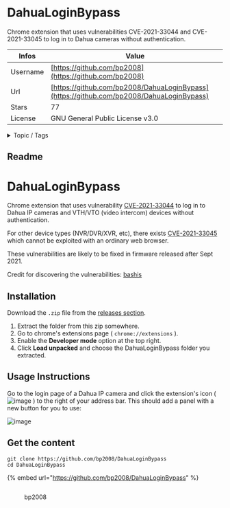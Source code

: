 # DahuaLoginBypass

Chrome extension that uses vulnerabilities CVE-2021-33044 and CVE-2021-33045 to log in to Dahua cameras without authentication.

| Infos    | Value                                                              |
| -------- | -------------------------------------------------------------------|
| Username | [https://github.com/bp2008](https://github.com/bp2008) |
| Url      | [https://github.com/bp2008/DahuaLoginBypass](https://github.com/bp2008/DahuaLoginBypass)                                               |
| Stars    | 77                                                          |
| License  | GNU General Public License v3.0                                                        |

<details>

<summary>Topic / Tags</summary>



</details>

## Readme

# DahuaLoginBypass
Chrome extension that uses vulnerability [CVE-2021-33044](https://packetstormsecurity.com/files/164423/Dahua-Authentication-Bypass.html) to log in to Dahua IP cameras and VTH/VTO (video intercom) devices without authentication.

For other device types (NVR/DVR/XVR, etc), there exists [CVE-2021-33045](https://packetstormsecurity.com/files/164423/Dahua-Authentication-Bypass.html) which cannot be exploited with an ordinary web browser.

These vulnerabilities are likely to be fixed in firmware released after Sept 2021.

Credit for discovering the vulnerabilities: [bashis](https://github.com/mcw0)

## Installation

Download the `.zip` file from the [releases section](https://github.com/bp2008/DahuaLoginBypass/releases).

1. Extract the folder from this zip somewhere.
2. Go to chrome's extensions page ( `chrome://extensions` ).
3. Enable the **Developer mode** option at the top right.
4. Click **Load unpacked** and choose the DahuaLoginBypass folder you extracted.

## Usage Instructions

Go to the login page of a Dahua IP camera and click the extension's icon ( ![image](https://user-images.githubusercontent.com/5639911/136862312-eaa5845f-2ed7-4d3c-8575-431b2f46ef87.png) ) to the right of your address bar.  This should add a panel with a new button for you to use:

![image](https://user-images.githubusercontent.com/5639911/137221417-ef9fe775-44c1-4517-919f-902f3ba3eda1.png)




## Get the content

```
git clone https://github.com/bp2008/DahuaLoginBypass
cd DahuaLoginBypass
```

{% embed url="https://github.com/bp2008/DahuaLoginBypass" %}

<figure><img src="https://avatars.githubusercontent.com/u/5639911?v=4" alt=""><figcaption><p>bp2008</p></figcaption></figure>
